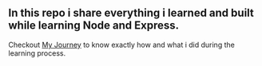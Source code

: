 ## In this repo i share everything i learned and built while learning Node and Express.

Checkout <a href="myJourney.mb">My Journey</a> to know exactly how and what i did during the learning process.
